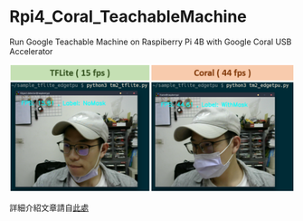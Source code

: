 # Rpi4_Coral_TeachableMachine
Run Google Teachable Machine on Raspiberry Pi 4B with Google Coral USB Accelerator

![image](figures/0_Cover.png)

詳細介紹文章請自[此處](https://www.rs-online.com/designspark/google-coral-usb-acceleratorraspberry-pi4embedded-teachable-machine-cn)

